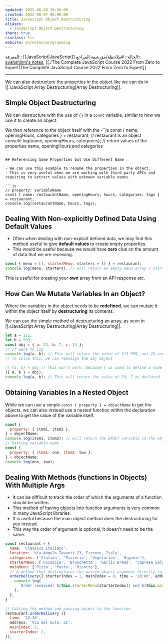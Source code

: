 ```yaml
---
updated: 2022-06-20 19:38:00
created: 2022-06-07 00:00:00
title: JavaScript Object Destructuring
aliases:
  - JavaScript Object Destructuring
share: true
cssclass: ltr
website: en/notes/programming
---
```


المعرفة:: [[JavaScript|JavaScript]]
الحالة:: #ملاحظة/مؤرشفة
المراجع:: [syahshiimi's notes](https://github.com/syahshiimi/second-brain/blob/8213b2fda5781c059b264837ca594d1b835e4a2d/05%20Learning/00%20JavaScript/202107201943%20Object%20Destructuring.md), [[./The Complete JavaScript Course 2022 From Zero to Expert|The Complete JavaScript Course 2022 From Zero to Expert]]

---

We can also destructure the properties in the object like we can do in [[./JavaScript Array Destructuring|Array Destructuring]].

## Simple Object Destructuring

We can destructure with the use of `{}` in a `const` variable, similar to how we use it to create an object.

We then reference to the object itself with the \-``js
const { name, openingHours, categories } = restaurant; // restaurant is an object
console.log(name, openingHours, categories); // return values of the properties name, openingHours and categories
```

## Referencing Same Properties but Use Different Name

- We can use this example to rename the properties in the object.
- This is very useful when we are working with third-party APIs and requiring to extract values with unknown variable names.

```js
// property: variableName
const { name: restaurantName, openingHours: hours, categories: tags } = restaurant;
console.log(restaurantName, hours, tags);
```

## Dealing With Non-explicitly Defined Data Using Default Values

- Often when dealing with non-explicit defined data, we may find this method useful to give **default values** to create empty properties.
- This would be useful because we would have **zero** clue on the amount of data that we are receiving.

```js
const { menu = [], starterMenu: starters = [] } = restaurant;
console.log(menu, starters); // will return an empty menu array + starterMenu array redefined as starters
```

This is useful for creating your **own** array from an API response etc.

## How Can We Mutate Variables In an Object?

Where the variables in the object needs to be **redefined**, we can mutate it within the object itself by **destructuring** its contents.

We can use the simple method of destructuring an array, as seen in [[./JavaScript Array Destructuring|Array Destructuring]].

```js
let a = 111;
let b = 999;
const obj = { a: 23, b: 7, c: 14 };
// If were to log
console.log(a, b); // This will return the value of 111 999, not 23 and 7
// To solve this, we can reassign the obj object

// {a, b} = obj // This won't work, because { is used to define a code block so we need to wrap the line in parenthesis ()
({ a, b } = obj);
console.log(a, b); // This will return the value of 23, 7 as declared in the obj object earler.
```

## Obtaining Variables In a Nested Object

While we can use a simple `const { property } = objectName` to get the objects, we can also instead use a nested function within the declaration above to get the value of the variable itself.

```js
const {
  property: { item1, item2 },
} = objectName;
console.log(item1, item2); // will return the EXACT variable in the objectName obj.
// Setting variable name
const {
  property: { item1: one, item2: two },
} = objectName;
console.log(one, two);
```

## Dealing With Methods (functions In Objects) With Multiple Args

- It can be difficult to track the order of which the arguments of a function should be written.
- This method of having objects into function arguments is very common in many JavaScript libraries.
- It is useful because the main object method does the destructuring for you instead.
- This way the order of argument is optional, it doesn't need to be the same.

```js
const restaurant = {
  name: 'Classico Italiano',
  location: 'Via Angelo Tavanti 23, Firenze, Italy',
  categories: ['Italian', 'Pizzeria', 'Vegetarian', 'Organic'],
  starterMenu: ['Focaccia', 'Bruschetta', 'Garlic Bread', 'Caprese Salad'],
  mainMenu: ['Pizza', 'Pasta', 'Risotto'],
  // A method that destructures the passed object argument directly to variables with same names as object keys, and still it can has default values.
  orderDelivery({ starterIndex = 1, mainIndex = 0, time = '20:00', address }) {
    console.log(
      `Order received! ${this.starterMenu[starterIndex]} and ${this.mainMenu[mainIndex]} will be delivered to ${address} at ${time}`
    );
  },
}

// Calling the method and passing object to the function
restaurant.orderDelivery ({
  time: '22:30',
  address; 'Via del Sole, 21',
  mainIndex: 2,
  starterIndex: 2,
});
```
